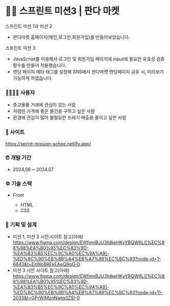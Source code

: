 # 🐼🏪 스프린트 미션3 | 판다 마켓

스프린트 미션 1과 미션 2 
- 판다마켓 홈페이지(메인,로그인,회원가입)를 만들어보았습니다.

스프린트 미션 3
- JavaScript를 이용해서 로그인 및 회원가입 페이지에 input에 필요한 유효성 검증 함수를 만들어 적용했습니다.
- 랜딩 페이지 메타 태그를 설정해 SNS에서 판다마켓 랜딩페이지 공유 시, 미리보기 가능하게 하였습니다.


### 👨‍👩‍👧‍👦 사용자 
- 중고물품 거래에 관심이 있는 사람
- 저렴한 가격에 좋은 물건을 구하고 싶은 사람
- 환경에 관심이 많아 불필요한 쓰레기 배출을 줄이고 싶은 사람

### 🐼 사이트
https://sprint-mission-sohee.netlify.app/

### ⏰ 개발 기간

- 2024,06 ~ 2024,07

### ⚙ 기술 스택
- Front
	
    * HTML
    * CSS

### 🎈 기획 및 설계

- 미션 1, 미션 2 시안 사이트 참고(아래)
	https://www.figma.com/design/EWfmnBJU3fdkeHKyYBQW6L/[%EC%88%98%EA%B0%95%EC%83%9D-%EA%B3%B5%EC%9C%A0%EC%9A%A9]-%ED%8C%90%EB%8B%A4%EB%A7%88%EC%BC%93?node-id=1-6643&t=EjtWo8REkEAeQ8gG-0
- 미션 3 시안 사이트 참고(아래)
    https://www.figma.com/design/EWfmnBJU3fdkeHKyYBQW6L/[%EC%88%98%EA%B0%95%EC%83%9D-%EA%B3%B5%EC%9C%A0%EC%9A%A9]-%ED%8C%90%EB%8B%A4%EB%A7%88%EC%BC%93?node-id=11-2033&t=GPrWjMznNwtq3ZSI-0
        